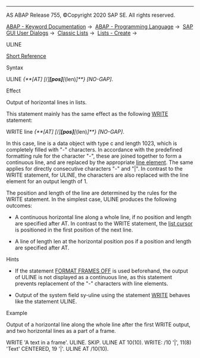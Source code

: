   

* * *

AS ABAP Release 755, ©Copyright 2020 SAP SE. All rights reserved.

[ABAP - Keyword Documentation](javascript:call_link\('abenabap.htm'\)) →  [ABAP - Programming Language](javascript:call_link\('abenabap_reference.htm'\)) →  [SAP GUI User Dialogs](javascript:call_link\('abenabap_screens.htm'\)) →  [Classic Lists](javascript:call_link\('abenabap_dynpro_list.htm'\)) →  [Lists - Create](javascript:call_link\('abenabap_lists.htm'\)) → 

ULINE

[Short Reference](javascript:call_link\('abapuline_shortref.htm'\))

Syntax

ULINE *{**\[*AT*\]* *\[*/*\]**\[*pos*\]**\[*(len)*\]**}* *\[*NO-GAP*\]*.

Effect

Output of horizontal lines in lists.

This statement mainly has the same effect as the following [WRITE](javascript:call_link\('abapwrite-.htm'\)) statement:

WRITE line *{**\[*AT*\]* *\[*/*\]**\[*pos*\]**\[*(len)*\]**}* *\[*NO-GAP*\]*.

In this case, line is a data object with type c and length 1023, which is completely filled with "-" characters. In accordance with the predefined formatting rule for the character "-", these are joined together to form a continuous line, and are replaced by the appropriate [line element](javascript:call_link\('abenline_element_glosry.htm'\) "Glossary Entry"). The same applies for directly consecutive characters "-" and "|". In contrast to the WRITE statement, for ULINE, the characters are also replaced with the line element for an output length of 1.

The position and length of the line are determined by the rules for the WRITE statement. In the simplest case, ULINE produces the following outcomes:

-   A continuous horizontal line along a whole line, if no position and length are specified after AT. In contrast to the WRITE statement, the [list cursor](javascript:call_link\('abenlist_cursor_glosry.htm'\) "Glossary Entry") is positioned in the first position of the next line.

-   A line of length len at the horizontal position pos if a position and length are specified after AT.
    

Hints

-   If the statement [FORMAT FRAMES OFF](javascript:call_link\('abapformat.htm'\)) is used beforehand, the output of ULINE is not displayed as a continuous line, as this statement prevents replacement of the "-" characters with line elements.

-   Output of the system field sy-uline using the statement [WRITE](javascript:call_link\('abapwrite-.htm'\)) behaves like the statement ULINE.
    

Example

Output of a horizontal line along the whole line after the first WRITE output, and two horizontal lines as a part of a frame.

WRITE 'A text in a frame'.
ULINE.
SKIP.
ULINE AT 10(10).
WRITE: /10 '|', 11(8) 'Text' CENTERED, 19 '|'.
ULINE AT /10(10).